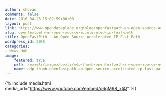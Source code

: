 ```yaml
---
author: shovan
comments: false
date: 2016-04-25 15:02:59+00:00
layout: post
link: https://www.opendataplane.org/blog/openfastpath-an-open-source-accelerated-ip-fast-path/
slug: openfastpath-an-open-source-accelerated-ip-fast-path
title: OpenFastPath – An Open Source Accelerated IP Fast Path
wordpress_id: 2028
categories:
- News Hub
image:
    featured: true
    path: /assets/images/posts/odp-thumb-openfastpath-an-open-source-accelerated-ip-fast-path.jpg
    name: odp-thumb-openfastpath-an-open-source-accelerated-ip-fast-path.jpg
---
```


{% include media.html media_url="https://www.youtube.com/embed/c6qM98_xtjQ" %}
